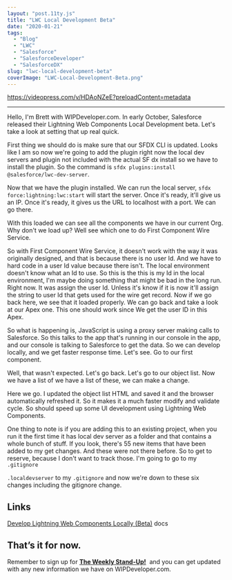 ```yaml
---
layout: "post.11ty.js"
title: "LWC Local Development Beta"
date: "2020-01-21"
tags: 
  - "Blog"
  - "LWC"
  - "Salesforce"
  - "SalesforceDeveloper"
  - "SalesforceDX"
slug: "lwc-local-development-beta"
coverImage: "LWC-Local-Development-Beta.png"
---
```


https://videopress.com/v/HDAoNZeE?preloadContent=metadata

* * *

Hello, I'm Brett with WIPDeveloper.com. In early October, Salesforce released their Lightning Web Components Local Development beta. Let's take a look at setting that up real quick.

First thing we should do is make sure that our SFDX CLI is updated. Looks like I am so now we're going to add the plugin right now the local dev servers and plugin not included with the actual SF dx install so we have to install the plugin. So the command is `sfdx plugins:install @salesforce/lwc-dev-server`.

Now that we have the plugin installed. We can run the local server, `sfdx force:lightning:lwc:start` will start the server. Once it's ready, it'll give us an IP. Once it's ready, it gives us the URL to localhost with a port. We can go there.

With this loaded we can see all the components we have in our current Org. Why don't we load up? Well see which one to do First Component Wire Service.

So with First Component Wire Service, it doesn't work with the way it was originally designed, and that is because there is no user Id. And we have to hard code in a user Id value because there isn't. The local environment doesn't know what an Id to use. So this is the this is my Id in the local environment, I'm maybe doing something that might be bad in the long run. Right now. It was assign the user Id. Unless it's know if it is now it'll assign the string to user Id that gets used for the wire get record. Now if we go back here, we see that it loaded properly. We can go back and take a look at our Apex one. This one should work since We get the user ID in this Apex.

So what is happening is, JavaScript is using a proxy server making calls to Salesforce. So this talks to the app that's running in our console in the app, and our console is talking to Salesforce to get the data. So we can develop locally, and we get faster response time. Let's see. Go to our first component.

Well, that wasn't expected. Let's go back. Let's go to our object list. Now we have a list of we have a list of these, we can make a change.

Here we go. I updated the object list HTML and saved it and the browser automatically refreshed it. So it makes it a much faster modify and validate cycle. So should speed up some UI development using Lightning Web Components.

One thing to note is if you are adding this to an existing project, when you run it the first time it has local dev server as a folder and that contains a whole bunch of stuff. If you look, there's 55 new items that have been added to my get changes. And these were not there before. So to get to reserve, because I don't want to track those. I'm going to go to my `.gitignore`

`.localdevserver` to my `.gitignore` and now we're down to these six changes including the gitignore change.

## Links

[Develop Lightning Web Components Locally (Beta)](https://developer.salesforce.com/docs/component-library/documentation/lwc/lwc.get_started_local_dev) docs

## That’s it for now.

Remember to sign up for **[The Weekly Stand-Up!](https://wipdeveloper.wpcomstaging.com/newsletter/)**  and you can get updated with any new information we have on WIPDeveloper.com.
